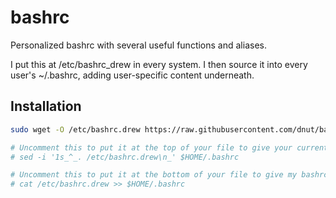 # bashrc
Personalized bashrc with several useful functions and aliases.

I put this at /etc/bashrc_drew in every system. I then source it into every user's ~/.bashrc, adding user-specific content underneath.

## Installation
```bash
sudo wget -O /etc/bashrc.drew https://raw.githubusercontent.com/dnut/bashrc/master/bashrc

# Uncomment this to put it at the top of your file to give your current bashrc priority in conflicts
# sed -i '1s_^_. /etc/bashrc.drew\n_' $HOME/.bashrc

# Uncomment this to put it at the bottom of your file to give my bashrc priority in conflicts.
# cat /etc/bashrc.drew >> $HOME/.bashrc
```
